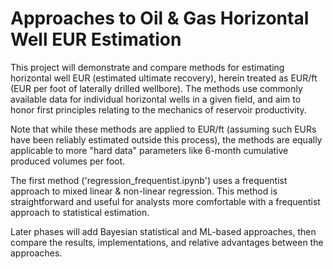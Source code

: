 # Approaches to Oil & Gas Horizontal Well EUR Estimation

This project will demonstrate and compare methods for estimating horizontal well EUR (estimated ultimate recovery), herein treated as EUR/ft (EUR per foot of laterally drilled wellbore). The methods use commonly available data for individual horizontal wells in a given field, and aim to honor first principles relating to the mechanics of reservoir productivity.

Note that while these methods are applied to EUR/ft (assuming such EURs have been reliably estimated outside this process), the methods are equally applicable to more "hard data" parameters like 6-month cumulative produced volumes per foot.

The first method ('regression_frequentist.ipynb') uses a frequentist approach to mixed linear & non-linear regression. This method is straightforward and useful for analysts more comfortable with a frequentist approach to statistical estimation.

Later phases will add Bayesian statistical and ML-based approaches, then compare the results, implementations, and relative advantages between the approaches.
